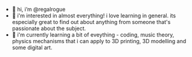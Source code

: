 - 👋 hi, i’m @regalrogue
- 👀 i'm interested in almost everything! i love learning in general. its especially great to find out about anything from someone that's passionate about the subject.
- 🌱 i'm currently learning a bit of eveything - coding, music theory, physics mechanisms that i can apply to 3D printing, 3D modelling and some digital art.

<!---
regalrogue/regalrogue is a ✨ special ✨ repository because its `README.md` (this file) appears on your GitHub profile.
You can click the Preview link to take a look at your changes.
--->
